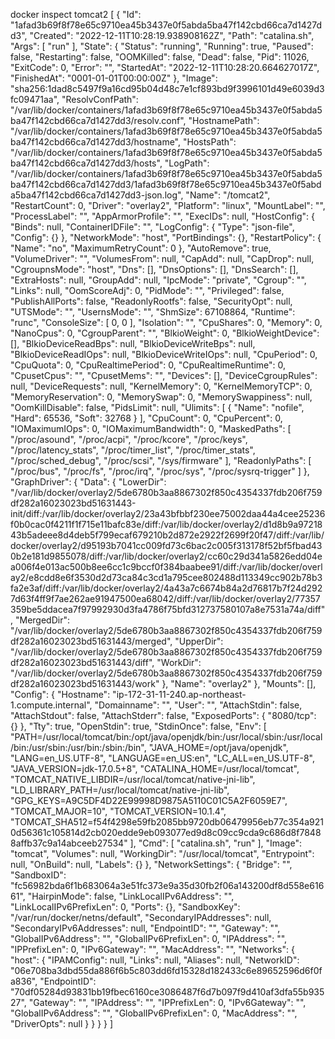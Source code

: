 docker inspect tomcat2 
[
    {
        "Id": "1afad3b69f8f78e65c9710ea45b3437e0f5abda5ba47f142cbd66ca7d1427dd3",
        "Created": "2022-12-11T10:28:19.938908162Z",
        "Path": "catalina.sh",
        "Args": [
            "run"
        ],
        "State": {
            "Status": "running",
            "Running": true,
            "Paused": false,
            "Restarting": false,
            "OOMKilled": false,
            "Dead": false,
            "Pid": 11026,
            "ExitCode": 0,
            "Error": "",
            "StartedAt": "2022-12-11T10:28:20.664627017Z",
            "FinishedAt": "0001-01-01T00:00:00Z"
        },
        "Image": "sha256:1dad8c5497f9a16cd95b04d48c7e1cf893bd9f3996101d49e6039d3fc09471aa",
        "ResolvConfPath": "/var/lib/docker/containers/1afad3b69f8f78e65c9710ea45b3437e0f5abda5ba47f142cbd66ca7d1427dd3/resolv.conf",
        "HostnamePath": "/var/lib/docker/containers/1afad3b69f8f78e65c9710ea45b3437e0f5abda5ba47f142cbd66ca7d1427dd3/hostname",
        "HostsPath": "/var/lib/docker/containers/1afad3b69f8f78e65c9710ea45b3437e0f5abda5ba47f142cbd66ca7d1427dd3/hosts",
        "LogPath": "/var/lib/docker/containers/1afad3b69f8f78e65c9710ea45b3437e0f5abda5ba47f142cbd66ca7d1427dd3/1afad3b69f8f78e65c9710ea45b3437e0f5abda5ba47f142cbd66ca7d1427dd3-json.log",
        "Name": "/tomcat2",
        "RestartCount": 0,
        "Driver": "overlay2",
        "Platform": "linux",
        "MountLabel": "",
        "ProcessLabel": "",
        "AppArmorProfile": "",
        "ExecIDs": null,
        "HostConfig": {
            "Binds": null,
            "ContainerIDFile": "",
            "LogConfig": {
                "Type": "json-file",
                "Config": {}
            },
            "NetworkMode": "host",
            "PortBindings": {},
            "RestartPolicy": {
                "Name": "no",
                "MaximumRetryCount": 0
            },
            "AutoRemove": true,
            "VolumeDriver": "",
            "VolumesFrom": null,
            "CapAdd": null,
            "CapDrop": null,
            "CgroupnsMode": "host",
            "Dns": [],
            "DnsOptions": [],
            "DnsSearch": [],
            "ExtraHosts": null,
            "GroupAdd": null,
            "IpcMode": "private",
            "Cgroup": "",
            "Links": null,
            "OomScoreAdj": 0,
            "PidMode": "",
            "Privileged": false,
            "PublishAllPorts": false,
            "ReadonlyRootfs": false,
            "SecurityOpt": null,
            "UTSMode": "",
            "UsernsMode": "",
            "ShmSize": 67108864,
            "Runtime": "runc",
            "ConsoleSize": [
                0,
                0
            ],
            "Isolation": "",
            "CpuShares": 0,
            "Memory": 0,
            "NanoCpus": 0,
            "CgroupParent": "",
            "BlkioWeight": 0,
            "BlkioWeightDevice": [],
            "BlkioDeviceReadBps": null,
            "BlkioDeviceWriteBps": null,
            "BlkioDeviceReadIOps": null,
            "BlkioDeviceWriteIOps": null,
            "CpuPeriod": 0,
            "CpuQuota": 0,
            "CpuRealtimePeriod": 0,
            "CpuRealtimeRuntime": 0,
            "CpusetCpus": "",
            "CpusetMems": "",
            "Devices": [],
            "DeviceCgroupRules": null,
            "DeviceRequests": null,
            "KernelMemory": 0,
            "KernelMemoryTCP": 0,
            "MemoryReservation": 0,
            "MemorySwap": 0,
            "MemorySwappiness": null,
            "OomKillDisable": false,
            "PidsLimit": null,
            "Ulimits": [
                {
                    "Name": "nofile",
                    "Hard": 65536,
                    "Soft": 32768
                }
            ],
            "CpuCount": 0,
            "CpuPercent": 0,
            "IOMaximumIOps": 0,
            "IOMaximumBandwidth": 0,
            "MaskedPaths": [
                "/proc/asound",
                "/proc/acpi",
                "/proc/kcore",
                "/proc/keys",
                "/proc/latency_stats",
                "/proc/timer_list",
                "/proc/timer_stats",
                "/proc/sched_debug",
                "/proc/scsi",
                "/sys/firmware"
            ],
            "ReadonlyPaths": [
                "/proc/bus",
                "/proc/fs",
                "/proc/irq",
                "/proc/sys",
                "/proc/sysrq-trigger"
            ]
        },
        "GraphDriver": {
            "Data": {
                "LowerDir": "/var/lib/docker/overlay2/5de6780b3aa8867302f850c4354337fdb206f759df282a16023023bd51631443-init/diff:/var/lib/docker/overlay2/23a43bfbbf230ee75002daa44a4cee25236f0b0cac0f4211f1f715e11bafc83e/diff:/var/lib/docker/overlay2/d1d8b9a9721843b5adeee8d4deb5f799ecaf679210b2d872e2922f2699f20f47/diff:/var/lib/docker/overlay2/d95193b7041cc009fd73c6bac2c005f313178f52bf5fbad430b2e181d9855078/diff:/var/lib/docker/overlay2/cc60c29d341a5826edd04ea006f4e013ac500b8ee6cc1c9bccf0f384baabee91/diff:/var/lib/docker/overlay2/e8cdd8e6f3530d2d73ca84c3cd1a795cee802488d113349cc902b78b3fa2e3af/diff:/var/lib/docker/overlay2/4a43a7c6674b84a2d76817b7f24d2927d63f4ff9f7ae262ae91947500ea68042/diff:/var/lib/docker/overlay2/77357359be5ddacea7f97992930d3fa4786f75bfd312737580107a8e7531a74a/diff",
                "MergedDir": "/var/lib/docker/overlay2/5de6780b3aa8867302f850c4354337fdb206f759df282a16023023bd51631443/merged",
                "UpperDir": "/var/lib/docker/overlay2/5de6780b3aa8867302f850c4354337fdb206f759df282a16023023bd51631443/diff",
                "WorkDir": "/var/lib/docker/overlay2/5de6780b3aa8867302f850c4354337fdb206f759df282a16023023bd51631443/work"
            },
            "Name": "overlay2"
        },
        "Mounts": [],
        "Config": {
            "Hostname": "ip-172-31-11-240.ap-northeast-1.compute.internal",
            "Domainname": "",
            "User": "",
            "AttachStdin": false,
            "AttachStdout": false,
            "AttachStderr": false,
            "ExposedPorts": {
                "8080/tcp": {}
            },
            "Tty": true,
            "OpenStdin": true,
            "StdinOnce": false,
            "Env": [
                "PATH=/usr/local/tomcat/bin:/opt/java/openjdk/bin:/usr/local/sbin:/usr/local/bin:/usr/sbin:/usr/bin:/sbin:/bin",
                "JAVA_HOME=/opt/java/openjdk",
                "LANG=en_US.UTF-8",
                "LANGUAGE=en_US:en",
                "LC_ALL=en_US.UTF-8",
                "JAVA_VERSION=jdk-17.0.5+8",
                "CATALINA_HOME=/usr/local/tomcat",
                "TOMCAT_NATIVE_LIBDIR=/usr/local/tomcat/native-jni-lib",
                "LD_LIBRARY_PATH=/usr/local/tomcat/native-jni-lib",
                "GPG_KEYS=A9C5DF4D22E99998D9875A5110C01C5A2F6059E7",
                "TOMCAT_MAJOR=10",
                "TOMCAT_VERSION=10.1.4",
                "TOMCAT_SHA512=f54f4298e59fb2085bb9720db06479956eb77c354a9210d56361c105814d2cb020edde9eb093077ed9d8c09cc9cda9c686d8f78488affb37c9a14abceeb27534"
            ],
            "Cmd": [
                "catalina.sh",
                "run"
            ],
            "Image": "tomcat",
            "Volumes": null,
            "WorkingDir": "/usr/local/tomcat",
            "Entrypoint": null,
            "OnBuild": null,
            "Labels": {}
        },
        "NetworkSettings": {
            "Bridge": "",
            "SandboxID": "fc56982bda6f1b683064a3e51fc373e9a35d30fb2f06a143200df8d558e61661",
            "HairpinMode": false,
            "LinkLocalIPv6Address": "",
            "LinkLocalIPv6PrefixLen": 0,
            "Ports": {},
            "SandboxKey": "/var/run/docker/netns/default",
            "SecondaryIPAddresses": null,
            "SecondaryIPv6Addresses": null,
            "EndpointID": "",
            "Gateway": "",
            "GlobalIPv6Address": "",
            "GlobalIPv6PrefixLen": 0,
            "IPAddress": "",
            "IPPrefixLen": 0,
            "IPv6Gateway": "",
            "MacAddress": "",
            "Networks": {
                "host": {
                    "IPAMConfig": null,
                    "Links": null,
                    "Aliases": null,
                    "NetworkID": "06e708ba3dbd55da886f6b5c803dd6fd15328d182433c6e89652596d6f0fa836",
                    "EndpointID": "70df05284d93831bb19fbec6160ce3086487f6d7b097f9d410af3dfa55b93527",
                    "Gateway": "",
                    "IPAddress": "",
                    "IPPrefixLen": 0,
                    "IPv6Gateway": "",
                    "GlobalIPv6Address": "",
                    "GlobalIPv6PrefixLen": 0,
                    "MacAddress": "",
                    "DriverOpts": null
                }
            }
        }
    }
]
